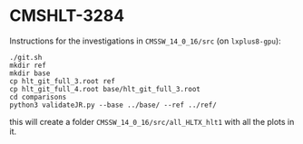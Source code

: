 # CMSHLT-3284

Instructions for the investigations in `CMSSW_14_0_16/src` (on `lxplus8-gpu`):
```
./git.sh     
mkdir ref
mkdir base
cp hlt_git_full_3.root ref
cp hlt_git_full_4.root base/hlt_git_full_3.root
cd comparisons
python3 validateJR.py --base ../base/ --ref ../ref/
```

this will create a folder `CMSSW_14_0_16/src/all_HLTX_hlt1` with all the plots in it.